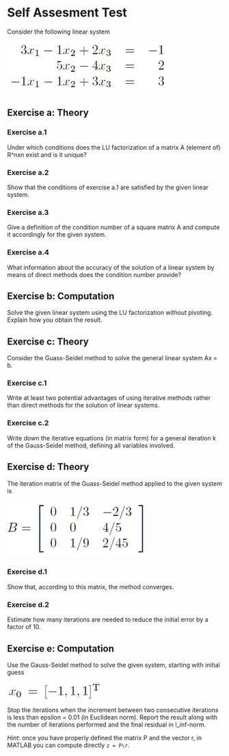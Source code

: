 # Self Assesment Test

Consider the following linear system

![](Images/SelfAss_system.JPG)

## Exercise a: Theory

### Exercise a.1
Under which conditions does the LU factorization of a matrix A (element of) R^nxn exist and is it unique?

### Exercise a.2
Show that the conditions of exercise a.1 are satisfied by the given linear system.

### Exercise a.3
Give a definition of the condition number of a square matrix A and compute it accordingly for the given
system.

### Exercise a.4
What information about the accuracy of the solution of a linear system by means of direct methods
does the condition number provide?

## Exercise b: Computation
Solve the given linear system using the LU factorization without pivoting. Explain how you obtain the result.

## Exercise c: Theory
Consider the Guass-Seidel method to solve the general linear system Ax = b.

### Exercise c.1
Write at least two potential advantages of using iterative methods rather than direct methods for the
solution of linear systems.

### Exercise c.2
Write down the iterative equations (in matrix form) for a general iteration k of the Gauss-Seidel method,
defining all variables involved.

## Exercise d: Theory
The iteration matrix of the Guass-Seidel method applied to the given system is

![Iteration Matrix](Images/SelfAss_iteration_matrix_exd.JPG)

### Exercise d.1
Show that, according to this matrix, the method converges.

### Exercise d.2
Estimate how many iterations are needed to reduce the initial error by a factor of 10.

## Exercise e: Computation
Use the Gauss-Seidel method to solve the given system, starting with initial guess 

![Initial Guess](Images/SelfAss_initial_point_exd.JPG)

Stop the iterations when the increment between two consecutive iterations is less than epsilon = 0.01 (in Euclidean norm).
Report the result along with the number of iterations performed and the final residual in l_inf-norm.

*Hint*: once you have properly defined the matrix P and the vector r, in MATLAB you can compute directly `z = P\r`.
